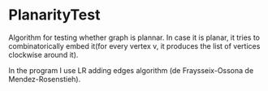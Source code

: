 # PlanarityTest
Algorithm for testing whether graph is plannar.
In case it is planar, it tries to combinatorically embed it(for every vertex v, it produces the list of vertices clockwise around it).

In the program I use LR adding edges algorithm (de Fraysseix-Ossona de Mendez-Rosenstieh).

